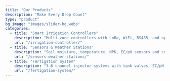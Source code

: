 ```yaml
---
title: "Our Products"
description: "Make Every Drop Count"
type: "product"
bg_image: "images/slider-bg.webp"
categories:
  - title: "Smart Irrigation Controllers"
    description: "Multi-zone controllers with LoRa, WiFi, RS485, and optional 4G connectivity. Up to 60 output channels."
    url: "/irrigation-controller/"
  - title: "Sensors & Weather Stations"
    description: "Soil moisture, temperature, NPK, EC/pH sensors and compact weather stations for automation."
    url: "/sensors-weather-stations/"
  - title: "Fertigation System"
    description: "3–6 channel injector systems with tank valves, EC/pH feedback, dosing algorithm, and RS485 control."
    url: "/fertigation-system/"
---
```

